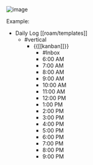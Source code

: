 ![image](https://user-images.githubusercontent.com/635044/108381648-da963700-71bc-11eb-9199-f16ef2d1621f.png)

Example:
- Daily Log [[roam/templates]]
    - #vertical
        - {{[[kanban]]}}
            - #Inbox
            - 6:00 AM
            - 7:00 AM
            - 8:00 AM
            - 9:00 AM
            - 10:00 AM
            - 11:00 AM
            - 12:00 PM
            - 1:00 PM
            - 2:00 PM
            - 3:00 PM
            - 4:00 PM
            - 5:00 PM
            - 6:00 PM
            - 7:00 PM
            - 8:00 PM
            - 9:00 PM
